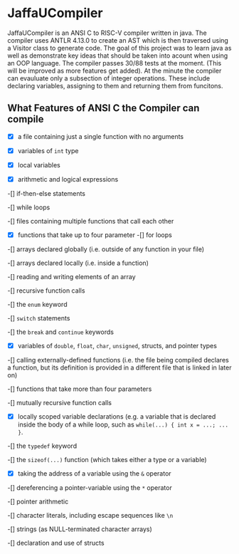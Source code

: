 # JaffaUCompiler
JaffaUCompiler is an ANSI C to RISC-V compiler written in java. The compiler uses ANTLR 4.13.0 to create an AST which is then traversed using a Visitor class to generate code. The goal of this project was to learn java as well as demonstrate key ideas that should be taken into acount when using an OOP language. The compiler passes 30/88 tests at the moment. (This will be improved as more features get added). At the minute the compiler can evauluate only a subsection of integer operations. These include declaring variables, assigning to them and returning them from funcitons.

## What Features of ANSI C the Compiler can compile

-[x] a file containing just a single function with no arguments

-[x] variables of `int` type

-[x] local variables

-[x] arithmetic and logical expressions

-[] if-then-else statements

-[] while loops

-[] files containing multiple functions that call each other

-[x] functions that take up to four parameter
-[] for loops

-[] arrays declared globally (i.e. outside of any function in your file)

-[] arrays declared locally (i.e. inside a function)

-[] reading and writing elements of an array

-[] recursive function calls

-[] the `enum` keyword

-[] `switch` statements

-[] the `break` and `continue` keywords

-[x] variables of `double`, `float`, `char`, `unsigned`, structs, and pointer types

-[] calling externally-defined functions (i.e. the file being compiled declares a function, but its
 definition is provided in a different file that is linked in later on)

-[] functions that take more than four parameters

-[] mutually recursive function calls

-[x] locally scoped variable declarations (e.g. a variable that is declared inside the body of a 
while loop, such as `while(...) { int x = ...; ... }`.

-[] the `typedef` keyword

-[] the `sizeof(...)` function (which takes either a type or a variable)

-[x] taking the address of a variable using the `&` operator

-[] dereferencing a pointer-variable using the `*` operator

-[] pointer arithmetic

-[] character literals, including escape sequences like `\n`

-[] strings (as NULL-terminated character arrays)

-[] declaration and use of structs























